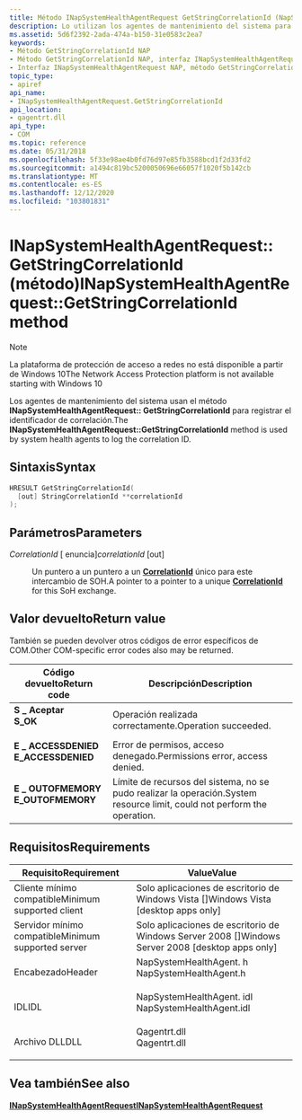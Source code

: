 ```yaml
---
title: Método INapSystemHealthAgentRequest GetStringCorrelationId (NapSystemHealthAgent. h)
description: Lo utilizan los agentes de mantenimiento del sistema para registrar el identificador de correlación.
ms.assetid: 5d6f2392-2ada-474a-b150-31e0583c2ea7
keywords:
- Método GetStringCorrelationId NAP
- Método GetStringCorrelationId NAP, interfaz INapSystemHealthAgentRequest
- Interfaz INapSystemHealthAgentRequest NAP, método GetStringCorrelationId
topic_type:
- apiref
api_name:
- INapSystemHealthAgentRequest.GetStringCorrelationId
api_location:
- qagentrt.dll
api_type:
- COM
ms.topic: reference
ms.date: 05/31/2018
ms.openlocfilehash: 5f33e98ae4b0fd76d97e85fb3588bcd1f2d33fd2
ms.sourcegitcommit: a1494c819bc5200050696e66057f1020f5b142cb
ms.translationtype: MT
ms.contentlocale: es-ES
ms.lasthandoff: 12/12/2020
ms.locfileid: "103801831"
---
```

# <a name="inapsystemhealthagentrequestgetstringcorrelationid-method"></a><span data-ttu-id="8ec6f-106">INapSystemHealthAgentRequest:: GetStringCorrelationId (método)</span><span class="sxs-lookup"><span data-stu-id="8ec6f-106">INapSystemHealthAgentRequest::GetStringCorrelationId method</span></span>

> [!Note]  
> <span data-ttu-id="8ec6f-107">La plataforma de protección de acceso a redes no está disponible a partir de Windows 10</span><span class="sxs-lookup"><span data-stu-id="8ec6f-107">The Network Access Protection platform is not available starting with Windows 10</span></span>

 

<span data-ttu-id="8ec6f-108">Los agentes de mantenimiento del sistema usan el método **INapSystemHealthAgentRequest:: GetStringCorrelationId** para registrar el identificador de correlación.</span><span class="sxs-lookup"><span data-stu-id="8ec6f-108">The **INapSystemHealthAgentRequest::GetStringCorrelationId** method is used by system health agents to log the correlation ID.</span></span>

## <a name="syntax"></a><span data-ttu-id="8ec6f-109">Sintaxis</span><span class="sxs-lookup"><span data-stu-id="8ec6f-109">Syntax</span></span>


```C++
HRESULT GetStringCorrelationId(
  [out] StringCorrelationId **correlationId
);
```



## <a name="parameters"></a><span data-ttu-id="8ec6f-110">Parámetros</span><span class="sxs-lookup"><span data-stu-id="8ec6f-110">Parameters</span></span>

<dl> <dt>

<span data-ttu-id="8ec6f-111">*CorrelationId* \[ enuncia\]</span><span class="sxs-lookup"><span data-stu-id="8ec6f-111">*correlationId* \[out\]</span></span>
</dt> <dd>

<span data-ttu-id="8ec6f-112">Un puntero a un puntero a un [**CorrelationId**](/windows/win32/api/naptypes/ns-naptypes-correlationid) único para este intercambio de SOH.</span><span class="sxs-lookup"><span data-stu-id="8ec6f-112">A pointer to a pointer to a unique [**CorrelationId**](/windows/win32/api/naptypes/ns-naptypes-correlationid) for this SoH exchange.</span></span>

</dd> </dl>

## <a name="return-value"></a><span data-ttu-id="8ec6f-113">Valor devuelto</span><span class="sxs-lookup"><span data-stu-id="8ec6f-113">Return value</span></span>

<span data-ttu-id="8ec6f-114">También se pueden devolver otros códigos de error específicos de COM.</span><span class="sxs-lookup"><span data-stu-id="8ec6f-114">Other COM-specific error codes also may be returned.</span></span>



| <span data-ttu-id="8ec6f-115">Código devuelto</span><span class="sxs-lookup"><span data-stu-id="8ec6f-115">Return code</span></span>                                                                                     | <span data-ttu-id="8ec6f-116">Descripción</span><span class="sxs-lookup"><span data-stu-id="8ec6f-116">Description</span></span>                                                        |
|-------------------------------------------------------------------------------------------------|--------------------------------------------------------------------|
| <dl> <span data-ttu-id="8ec6f-117"><dt>**S \_ Aceptar**</dt></span><span class="sxs-lookup"><span data-stu-id="8ec6f-117"><dt>**S\_OK** </dt></span></span> </dl>           | <span data-ttu-id="8ec6f-118">Operación realizada correctamente.</span><span class="sxs-lookup"><span data-stu-id="8ec6f-118">Operation succeeded.</span></span><br/>                                    |
| <dl> <span data-ttu-id="8ec6f-119"><dt>**E \_ ACCESSDENIED**</dt></span><span class="sxs-lookup"><span data-stu-id="8ec6f-119"><dt>**E\_ACCESSDENIED** </dt></span></span> </dl> | <span data-ttu-id="8ec6f-120">Error de permisos, acceso denegado.</span><span class="sxs-lookup"><span data-stu-id="8ec6f-120">Permissions error, access denied.</span></span><br/>                       |
| <dl> <span data-ttu-id="8ec6f-121"><dt>**E \_ OUTOFMEMORY**</dt></span><span class="sxs-lookup"><span data-stu-id="8ec6f-121"><dt>**E\_OUTOFMEMORY** </dt></span></span> </dl>  | <span data-ttu-id="8ec6f-122">Límite de recursos del sistema, no se pudo realizar la operación.</span><span class="sxs-lookup"><span data-stu-id="8ec6f-122">System resource limit, could not perform the operation.</span></span><br/> |



 

## <a name="requirements"></a><span data-ttu-id="8ec6f-123">Requisitos</span><span class="sxs-lookup"><span data-stu-id="8ec6f-123">Requirements</span></span>



| <span data-ttu-id="8ec6f-124">Requisito</span><span class="sxs-lookup"><span data-stu-id="8ec6f-124">Requirement</span></span> | <span data-ttu-id="8ec6f-125">Value</span><span class="sxs-lookup"><span data-stu-id="8ec6f-125">Value</span></span> |
|-------------------------------------|-----------------------------------------------------------------------------------------------------|
| <span data-ttu-id="8ec6f-126">Cliente mínimo compatible</span><span class="sxs-lookup"><span data-stu-id="8ec6f-126">Minimum supported client</span></span><br/> | <span data-ttu-id="8ec6f-127">Solo aplicaciones de escritorio de Windows Vista \[\]</span><span class="sxs-lookup"><span data-stu-id="8ec6f-127">Windows Vista \[desktop apps only\]</span></span><br/>                                                      |
| <span data-ttu-id="8ec6f-128">Servidor mínimo compatible</span><span class="sxs-lookup"><span data-stu-id="8ec6f-128">Minimum supported server</span></span><br/> | <span data-ttu-id="8ec6f-129">Solo aplicaciones de escritorio de Windows Server 2008 \[\]</span><span class="sxs-lookup"><span data-stu-id="8ec6f-129">Windows Server 2008 \[desktop apps only\]</span></span><br/>                                                |
| <span data-ttu-id="8ec6f-130">Encabezado</span><span class="sxs-lookup"><span data-stu-id="8ec6f-130">Header</span></span><br/>                   | <dl> <span data-ttu-id="8ec6f-131"><dt>NapSystemHealthAgent. h</dt></span><span class="sxs-lookup"><span data-stu-id="8ec6f-131"><dt>NapSystemHealthAgent.h</dt></span></span> </dl>   |
| <span data-ttu-id="8ec6f-132">IDL</span><span class="sxs-lookup"><span data-stu-id="8ec6f-132">IDL</span></span><br/>                      | <dl> <span data-ttu-id="8ec6f-133"><dt>NapSystemHealthAgent. idl</dt></span><span class="sxs-lookup"><span data-stu-id="8ec6f-133"><dt>NapSystemHealthAgent.idl</dt></span></span> </dl> |
| <span data-ttu-id="8ec6f-134">Archivo DLL</span><span class="sxs-lookup"><span data-stu-id="8ec6f-134">DLL</span></span><br/>                      | <dl> <span data-ttu-id="8ec6f-135"><dt>Qagentrt.dll</dt></span><span class="sxs-lookup"><span data-stu-id="8ec6f-135"><dt>Qagentrt.dll</dt></span></span> </dl>             |



## <a name="see-also"></a><span data-ttu-id="8ec6f-136">Vea también</span><span class="sxs-lookup"><span data-stu-id="8ec6f-136">See also</span></span>

<dl> <dt>

[<span data-ttu-id="8ec6f-137">**INapSystemHealthAgentRequest**</span><span class="sxs-lookup"><span data-stu-id="8ec6f-137">**INapSystemHealthAgentRequest**</span></span>](inapsystemhealthagentrequest.md)
</dt> </dl>

 

 





